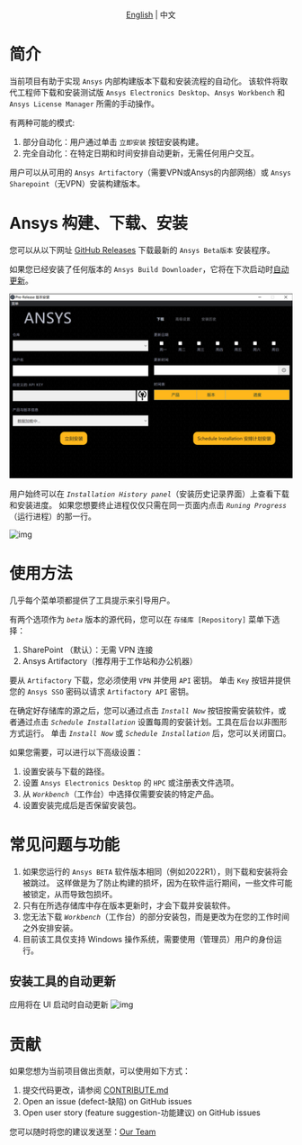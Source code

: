<p align="center">
    <br> <a href="README.md">English</a> | 中文
</p>

# 简介

当前项目有助于实现 `Ansys` 内部构建版本下载和安装流程的自动化。
该软件将取代工程师下载和安装测试版 `Ansys Electronics Desktop`、`Ansys Workbench` 和 `Ansys License Manager` 所需的手动操作。

有两种可能的模式: 
1. 部分自动化：用户通过单击 `立即安装` 按钮安装构建。
2. 完全自动化：在特定日期和时间安排自动更新，无需任何用户交互。

用户可以从可用的 `Ansys Artifactory`（需要VPN或Ansys的内部网络）或 `Ansys Sharepoint`（无VPN）安装构建版本。

# Ansys 构建、下载、安装

您可以从以下网址 [GitHub Releases](https://github.com/ansys/pre-release-installer/releases) 下载最新的 `Ansys Beta版本` 安装程序。

如果您已经安装了任何版本的 `Ansys Build Downloader`，它将在下次启动时[自动更新](#tool-autoupdate)。

![img](docs/images/Ansys_install_ui_zh.png)

用户始终可以在 _`Installation History panel`_（安装历史记录界面）上查看下载和安装进度。
如果您想要终止进程仅仅只需在同一页面内点击 _`Runing Progress`_（运行进程）的那一行。

![img](docs/images/install_history.jpg)

# 使用方法

几乎每个菜单项都提供了工具提示来引导用户。

有两个选项作为 _`beta`_ 版本的源代码，您可以在 `存储库 [Repository]` 菜单下选择：
1. SharePoint （默认）：无需 VPN 连接
2. Ansys Artifactory（推荐用于工作站和办公机器）

要从 `Artifactory` 下载，您必须使用 `VPN` 并使用 `API` 密钥。
单击 `Key` 按钮并提供您的 `Ansys SSO` 密码以请求 `Artifactory API` 密钥。

在确定好存储库的源之后，您可以通过点击 _`Install Now`_  按钮按需安装软件，或者通过点击 _`Schedule Installation`_ 设置每周的安装计划。工具在后台以非图形方式运行。
单击 _`Install Now`_ 或 _`Schedule Installation`_ 后，您可以关闭窗口。

如果您需要，可以进行以下高级设置：
1. 设置安装与下载的路径。
2. 设置 `Ansys Electronics Desktop` 的 `HPC` 或注册表文件选项。
3. 从 _`Workbench`_（工作台）中选择仅需要安装的特定产品。
4. 设置安装完成后是否保留安装包。

# 常见问题与功能

1. 如果您运行的 `Ansys BETA` 软件版本相同（例如2022R1），则下载和安装将会被跳过。
这样做是为了防止构建的损坏，因为在软件运行期间，一些文件可能被锁定，从而导致包损坏。
2. 只有在所选存储库中存在版本更新时，才会下载并安装软件。
3. 您无法下载 _`Workbench`_（工作台）的部分安装包，而是更改为在您的工作时间之外安排安装。
4. 目前该工具仅支持 Windows 操作系统，需要使用（管理员）用户的身份运行。


## 安装工具的自动更新
应用将在 UI 启动时自动更新
![img](docs/images/autoupdate.jpg)

# 贡献
如果您想为当前项目做出贡献，可以使用如下方式：


1. 提交代码更改，请参阅 [CONTRIBUTE.md](docs/CONTRIBUTE.md)
2. Open an issue (defect-缺陷) on GitHub issues
3. Open user story (feature suggestion-功能建议) on GitHub issues

您可以随时将您的建议发送至：[Our Team](mailto:betadownloader@ansys.com)

